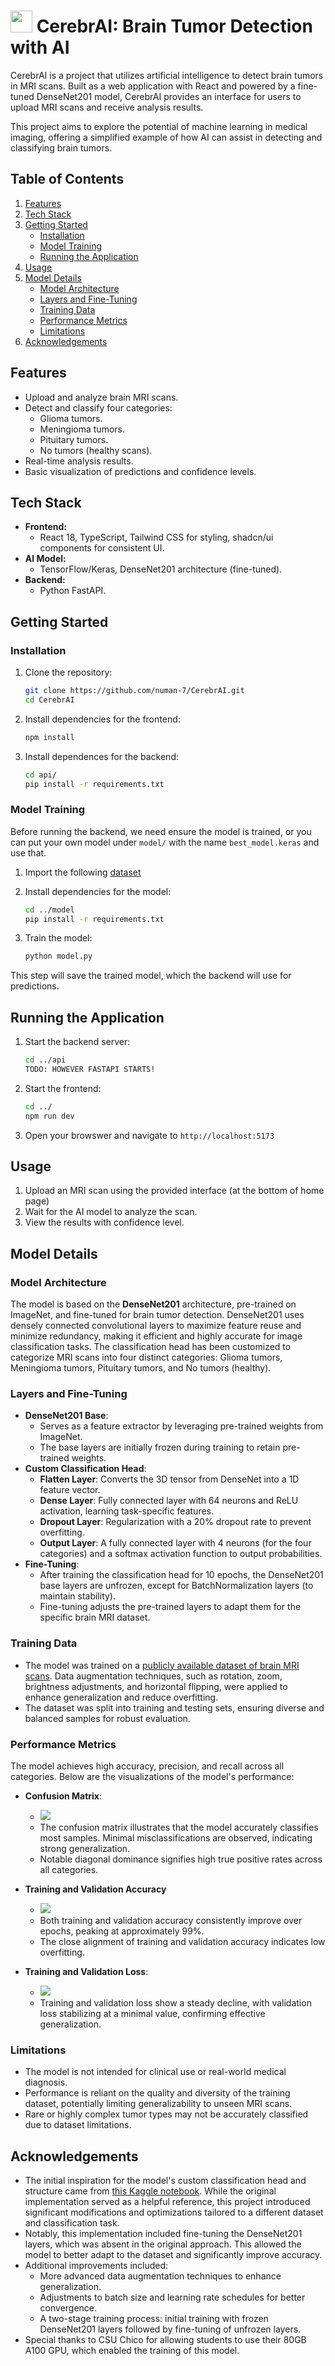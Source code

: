 # <img src ="https://github.com/numan-7/CerebrAI/blob/main/public/brain.svg" style="width: 35px; height: 35px;" /> CerebrAI: Brain Tumor Detection with AI

CerebrAI is a project that utilizes artificial intelligence to detect brain tumors in MRI scans. Built as a web application with React and powered by a fine-tuned DenseNet201 model, CerebrAI provides an interface for users to upload MRI scans and receive analysis results.

This project aims to explore the potential of machine learning in medical imaging, offering a simplified example of how AI can assist in detecting and classifying brain tumors.

## Table of Contents
1. [Features](#features)
2. [Tech Stack](#tech-stack)
3. [Getting Started](#getting-started)
   - [Installation](#installation)
   - [Model Training](#model-training)
   - [Running the Application](#running-the-application)
4. [Usage](#usage)
5. [Model Details](#model-details)
   - [Model Architecture](#model-architecture)
   - [Layers and Fine-Tuning](#layers-and-fine-tuning)
   - [Training Data](#training-data)
   - [Performance Metrics](#performance-metrics)
   - [Limitations](#limitations)
6. [Acknowledgements](#acknowledgements)

## Features
- Upload and analyze brain MRI scans.
- Detect and classify four categories:
  - Glioma tumors.
  - Meningioma tumors.
  - Pituitary tumors.
  - No tumors (healthy scans).
- Real-time analysis results.
- Basic visualization of predictions and confidence levels.

## Tech Stack
- **Frontend:**
  - React 18, TypeScript, Tailwind CSS for styling, shadcn/ui components for consistent UI.
- **AI Model:**
  - TensorFlow/Keras, DenseNet201 architecture (fine-tuned).
- **Backend:**
  - Python FastAPI.

## Getting Started

### Installation
1. Clone the repository:
     ```bash
     git clone https://github.com/numan-7/CerebrAI.git
     cd CerebrAI
     ```
2. Install dependencies for the frontend:
    ```bash
    npm install
    ```
3. Install dependences for the backend:
    ```bash
    cd api/
    pip install -r requirements.txt
    ```

### Model Training
Before running the backend, we need ensure the model is trained, or you can put your own model under `model/` with the name `best_model.keras` and use that.

1. Import the following [dataset](https://www.kaggle.com/datasets/masoudnickparvar/brain-tumor-mri-dataset/data)

3. Install dependencies for the model:
    ```bash
    cd ../model
    pip install -r requirements.txt
    ```
4. Train the model:
   ```bash
   python model.py
   ```
This step will save the trained model, which the backend will use for predictions.

## Running the Application
1. Start the backend server:
    ```bash
    cd ../api
    TODO: HOWEVER FASTAPI STARTS!
    ```
2. Start the frontend:
    ```bash
    cd ../
    npm run dev
    ```
3. Open your browswer and navigate to `http://localhost:5173`

## Usage
1. Upload an MRI scan using the provided interface (at the bottom of home page)
2. Wait for the AI model to analyze the scan.
3. View the results with confidence level.


## Model Details

### Model Architecture
The model is based on the **DenseNet201** architecture, pre-trained on ImageNet, and fine-tuned for brain tumor detection. DenseNet201 uses densely connected convolutional layers to maximize feature reuse and minimize redundancy, making it efficient and highly accurate for image classification tasks. The classification head has been customized to categorize MRI scans into four distinct categories: Glioma tumors, Meningioma tumors, Pituitary tumors, and No tumors (healthy).

### Layers and Fine-Tuning
- **DenseNet201 Base**:
  - Serves as a feature extractor by leveraging pre-trained weights from ImageNet.
  - The base layers are initially frozen during training to retain pre-trained weights.
- **Custom Classification Head**:
  - **Flatten Layer**: Converts the 3D tensor from DenseNet into a 1D feature vector.
  - **Dense Layer**: Fully connected layer with 64 neurons and ReLU activation, learning task-specific features.
  - **Dropout Layer**: Regularization with a 20% dropout rate to prevent overfitting.
  - **Output Layer**: A fully connected layer with 4 neurons (for the four categories) and a softmax activation function to output probabilities.
- **Fine-Tuning**:
  - After training the classification head for 10 epochs, the DenseNet201 base layers are unfrozen, except for BatchNormalization layers (to maintain stability).
  - Fine-tuning adjusts the pre-trained layers to adapt them for the specific brain MRI dataset.

### Training Data
- The model was trained on a [publicly available dataset of brain MRI scans](https://www.kaggle.com/datasets/masoudnickparvar/brain-tumor-mri-dataset/data). Data augmentation techniques, such as rotation, zoom, brightness adjustments, and horizontal flipping, were applied to enhance generalization and reduce overfitting.
- The dataset was split into training and testing sets, ensuring diverse and balanced samples for robust evaluation.

### Performance Metrics
The model achieves high accuracy, precision, and recall across all categories. Below are the visualizations of the model's performance:

- **Confusion Matrix**:
  - <img src="https://github.com/numan-7/CerebrAI/blob/main/model/img/confusion_matrix.png" />
  - The confusion matrix illustrates that the model accurately classifies most samples. Minimal misclassifications are observed, indicating strong generalization.
  - Notable diagonal dominance signifies high true positive rates across all categories.

- **Training and Validation Accuracy**
  - <img src="https://github.com/numan-7/CerebrAI/blob/main/model/img/training_accuracy.png" />
  - Both training and validation accuracy consistently improve over epochs, peaking at approximately 99%.
  - The close alignment of training and validation accuracy indicates low overfitting.

- **Training and Validation Loss**:
  - <img src="https://github.com/numan-7/CerebrAI/blob/main/model/img/training_loss.png" />
  - Training and validation loss show a steady decline, with validation loss stabilizing at a minimal value, confirming effective generalization.

### Limitations
- The model is not intended for clinical use or real-world medical diagnosis.
- Performance is reliant on the quality and diversity of the training dataset, potentially limiting generalizability to unseen MRI scans.
- Rare or highly complex tumor types may not be accurately classified due to dataset limitations.


## Acknowledgements
- The initial inspiration for the model's custom classification head and structure came from [this Kaggle notebook](https://www.kaggle.com/code/alsaniipe/brain-tumor-classification-with-custom-cnn/notebook). While the original implementation served as a helpful reference, this project introduced significant modifications and optimizations tailored to a different dataset and classification task.  
- Notably, this implementation included fine-tuning the DenseNet201 layers, which was absent in the original approach. This allowed the model to better adapt to the dataset and significantly improve accuracy.  
- Additional improvements included:
  - More advanced data augmentation techniques to enhance generalization.
  - Adjustments to batch size and learning rate schedules for better convergence.
  - A two-stage training process: initial training with frozen DenseNet201 layers followed by fine-tuning of unfrozen layers.  
- Special thanks to CSU Chico for allowing students to use their 80GB A100 GPU, which enabled the training of this model.  

